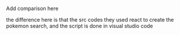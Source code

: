 Add comparison here

the difference here is that the src codes they used react to create the pokemon search, and the script is done in visual studio code

